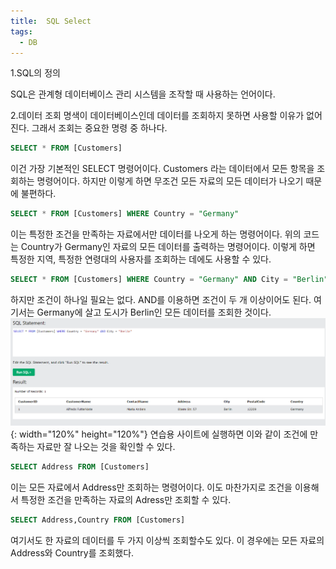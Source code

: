 ```yaml
---
title:  SQL Select
tags:
  - DB
---
```


1.SQL의 정의

SQL은 관계형 데이터베이스 관리 시스템을 조작할 때 사용하는 언어이다.

2.데이터 조회
명색이 데이터베이스인데 데이터를 조회하지 못하면 사용할 이유가 없어진다. 그래서 조회는 중요한 명령 중 하나다.

```SQL
SELECT * FROM [Customers]
```
이건 가장 기본적인 SELECT 명령어이다. Customers 라는 데이터에서 모든 항목을 조회하는 명령어이다. 하지만 이렇게 하면 무조건 모든 자료의 모든 데이터가 나오기 때문에 불편하다.

```SQL
SELECT * FROM [Customers] WHERE Country = "Germany"
```
이는 특정한 조건을 만족하는 자료에서만 데이터를 나오게 하는 명령어이다. 위의 코드는 Country가 Germany인 자료의 모든 데이터를 출력하는 명령어이다. 이렇게 하면 특정한 지역, 특정한 연령대의 사용자를 조회하는 데에도 사용할 수 있다.

```SQL
SELECT * FROM [Customers] WHERE Country = "Germany" AND City = "Berlin"
```
하지만 조건이 하나일 필요는 없다. AND를 이용하면 조건이 두 개 이상이어도 된다. 여기서는 Germany에 살고 도시가 Berlin인 모든 데이터를 조회한 것이다.
![](\image\sql_image.png){: width="120%" height="120%"}
연습용 사이트에 실행하면 이와 같이 조건에 만족하는 자료만 잘 나오는 것을 확인할 수 있다.

```SQL
SELECT Address FROM [Customers]
```
이는 모든 자료에서 Address만 조회하는 명령어이다. 이도 마찬가지로 조건을 이용해서 특정한 조건을 만족하는 자료의 Adress만 조회할 수 있다.

```SQL
SELECT Address,Country FROM [Customers]
```
여기서도 한 자료의 데이터를 두 가지 이상씩 조회할수도 있다. 이 경우에는 모든 자료의 Address와 Country를 조회했다.
